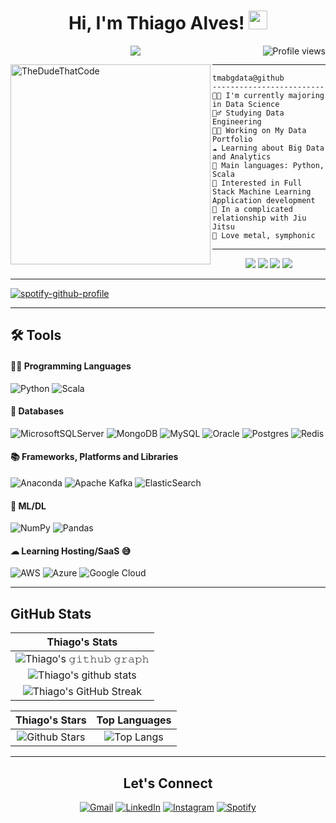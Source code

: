 <h1 align="center">
Hi, I'm Thiago Alves!
 <img src="https://media.giphy.com/media/hvRJCLFzcasrR4ia7z/giphy.gif" width="30"></h1>
 <img src="https://gpvc.arturio.dev/tmabgdata" alt="Profile views" align='right'/> <a href="https://github.com/tmabgdata"> </a> 

<!-- Typing SVG by DenverCoder1 - https://github.com/DenverCoder1/readme-typing-svg -->
<p align="center">
  <a href="https://github.com/DenverCoder1/readme-typing-svg"><img src="https://readme-typing-svg.herokuapp.com?lines=Data+Science+Student;Training+Data+Engineering;A+Cyber+Security+Enthusiastic;Always%20learning%20new%20things&center=true&width=380&height=45"></a>
</p>

<img align="left" src="https://github.com/TheDudeThatCode/TheDudeThatCode/blob/master/Assets/Developer.gif" alt="TheDudeThatCode" width="320" />
<hr>

```
tmabgdata@github
-------------------------
👨‍🔬 I'm currently majoring in Data Science
👷‍♂️ Studying Data Engineering
👨‍💻 Working on My Data Portfolio
☁ Learning about Big Data and Analytics
🌟 Main languages: Python, Scala
🚩 Interested in Full Stack Machine Learning Application development
💖 In a complicated relationship with Jiu Jitsu
🎵 Love metal, symphonic
```
---
<p align="center">
  <img src="https://img.shields.io/badge/Age-30-blue" />
  <img src="https://img.shields.io/badge/Focus-Data%20Enigeering-brightgreen" /> 
  <img src="https://img.shields.io/badge/Lives-Brazil-success" /> 
  <img src="https://img.shields.io/badge/Languages-Portuguese%20%26%20English(basic)-brightgreen" /> 
</p>

---

[![spotify-github-profile](https://spotify-github-profile.vercel.app/api/view?uid=22a2z4k55o43faugahu6s6a5a&cover_image=true&theme=novatorem&bar_color=53b14f&bar_color_cover=true)](https://spotify-github-profile.vercel.app/api/view?uid=22a2z4k55o43faugahu6s6a5a&redirect=true)

---

## 🛠 Tools

#### 👨‍💻 Programming Languages

 ![Python](https://img.shields.io/badge/python-3670A0?style=for-the-badge&logo=python&logoColor=ffdd54)
 ![Scala](https://img.shields.io/badge/scala-%23DC322F.svg?style=for-the-badge&logo=scala&logoColor=white)

#### 💾 Databases
 
 ![MicrosoftSQLServer](https://img.shields.io/badge/Microsoft%20SQL%20Sever-CC2927?style=for-the-badge&logo=microsoft%20sql%20server&logoColor=white)
 ![MongoDB](https://img.shields.io/badge/MongoDB-%234ea94b.svg?style=for-the-badge&logo=mongodb&logoColor=white)
 ![MySQL](https://img.shields.io/badge/mysql-%2300f.svg?style=for-the-badge&logo=mysql&logoColor=white)
 ![Oracle](https://img.shields.io/badge/Oracle-F80000?style=for-the-badge&logo=oracle&logoColor=white)
 ![Postgres](https://img.shields.io/badge/postgres-%23316192.svg?style=for-the-badge&logo=postgresql&logoColor=white)
 ![Redis](https://img.shields.io/badge/redis-%23DD0031.svg?style=for-the-badge&logo=redis&logoColor=white)
 
#### 📚 Frameworks, Platforms and Libraries
 
 ![Anaconda](https://img.shields.io/badge/Anaconda-%2344A833.svg?style=for-the-badge&logo=anaconda&logoColor=white)
 ![Apache Kafka](https://img.shields.io/badge/Apache%20Kafka-000?style=for-the-badge&logo=apachekafka)
 ![ElasticSearch](https://img.shields.io/badge/-ElasticSearch-005571?style=for-the-badge&logo=elasticsearch)
 
#### 🦾 ML/DL

 ![NumPy](https://img.shields.io/badge/numpy-%23013243.svg?style=for-the-badge&logo=numpy&logoColor=white)
 ![Pandas](https://img.shields.io/badge/pandas-%23150458.svg?style=for-the-badge&logo=pandas&logoColor=white)

#### ☁ Learning Hosting/SaaS 😅

 ![AWS](https://img.shields.io/badge/AWS-%23FF9900.svg?style=for-the-badge&logo=amazon-aws&logoColor=white)
 ![Azure](https://img.shields.io/badge/azure-%230072C6.svg?style=for-the-badge&logo=microsoftazure&logoColor=white)
 ![Google Cloud](https://img.shields.io/badge/GoogleCloud-%234285F4.svg?style=for-the-badge&logo=google-cloud&logoColor=white)

--- 

##  GitHub Stats


|                                                                     Thiago's Stats                                                                      |
| :------------------------------------------------------------------------------------------------------------------------------------------------------:|  
| ![Thiago's 𝚐𝚒𝚝𝚑𝚞𝚋 𝚐𝚛𝚊𝚙𝚑](https://activity-graph.herokuapp.com/graph?username=tmabgdata&theme=react-dark&hide_border=true&area=true)                     |
| ![Thiago's github stats](https://github-readme-stats.vercel.app/api?username=tmabgdata&show_icons=true&theme=algolia)                                   | 
| ![Thiago's GitHub Streak](https://github-readme-streak-stats.herokuapp.com/?user=tmabgdata&theme=algolia)                                               | 
    

|                                                                                                      Thiago's Stars                                                                                                       |                                                           Top Languages                                                           |      
|:-------------------------------------------------------------------------------------------------------------------------------------------------------------------------------------------------------------------------:|:---------------------------------------------------------------------------------------------------------------------------------:|
| ![Github Stars](https://github-readme-stats.vercel.app/api?username=tmabgdata&show_icons=true&locale=en&count_private=true&hide_rank=true&custom_title=My%20GitHub%20Stats&disable_animations=true&theme=algolia) | ![Top Langs](https://github-readme-stats.vercel.app/api/top-langs/?username=tmabgdata&langs_count=8&theme=algolia&layout=compact) |

<div align="center">

 ---
 ## Let's Connect

   <a href="mailto:tma.bigdata@gmail.com/" target="_blank"><img src="https://img.shields.io/badge/Gmail-D14836?style=for-the-badge&logo=gmail&logoColor=white" alt="Gmail"></a>
   <a href="https://www.linkedin.com/in/thiago-bigdata/" target="_blank"><img src="https://img.shields.io/badge/linkedin-%230077B5.svg?style=for-the-badge&logo=linkedin&logoColor=white" alt="LinkedIn"></a>
   <a href="https://www.instagram.com/thiago_krz/" target="_blank"><img src="https://img.shields.io/badge/Instagram-%23E4405F.svg?style=for-the-badge&logo=Instagram&logoColor=white" alt="Instagram"></a>
   <a href="https://open.spotify.com/user/22a2z4k55o43faugahu6s6a5a?si=52605955186f43b2" target="_blank"><img src="https://img.shields.io/badge/Spotify-1ED760?style=for-the-badge&logo=spotify&logoColor=white" alt="Spotify"></a>

</div>
